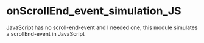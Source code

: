 # onScrollEnd_event_simulation_JS
JavaScript has no scroll-end-event and I needed one, this module simulates a scrollEnd-event in JavaScript
